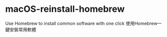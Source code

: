 # macOS-reinstall-homebrew
Use Homebrew to install common software with one click
 使用Homebrew一鍵安裝常用軟體
